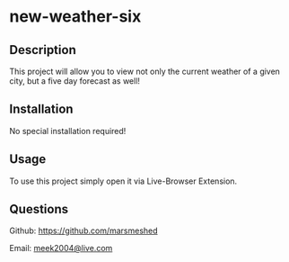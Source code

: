 # new-weather-six

## Description

This project will allow you to view not only the current weather of a given city, but a five day forecast as well! 

## Installation

No special installation required!

## Usage

To use this project simply open it via Live-Browser Extension.
  
## Questions

Github: https://github.com/marsmeshed

Email: meek2004@live.com